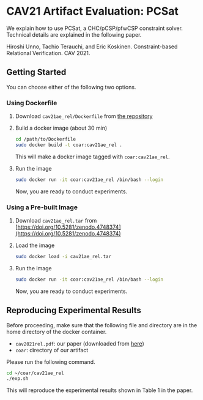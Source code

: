 # CAV21 Artifact Evaluation: PCSat

We explain how to use PCSat, a CHC/pCSP/pfwCSP constraint solver.
Technical details are explained in the following paper.

Hiroshi Unno, Tachio Terauchi, and Eric Koskinen. Constraint-based Relational Verification. CAV 2021.

## Getting Started

You can choose either of the following two options.

### Using Dockerfile

1. Download `cav21ae_rel/Dockerfile` from [the repository](https://github.com/hiroshi-unno/coar)

2. Build a docker image (about 30 min)
    
    ```bash
    cd /path/to/Dockerfile
    sudo docker build -t coar:cav21ae_rel .
    ```
    This will make a docker image tagged with `coar:cav21ae_rel`.

3. Run the image
    ```bash
    sudo docker run -it coar:cav21ae_rel /bin/bash --login
    ```
    Now, you are ready to conduct experiments.

### Using a Pre-built Image

1. Download `cav21ae_rel.tar` from [https://doi.org/10.5281/zenodo.4748374](https://doi.org/10.5281/zenodo.4748374)

2. Load the image
    ```bash
    sudo docker load -i cav21ae_rel.tar
    ```

3. Run the image
    ```bash
    sudo docker run -it coar:cav21ae_rel /bin/bash --login
    ```
    Now, you are ready to conduct experiments.

## Reproducing Experimental Results

Before proceeding, make sure that the following file and directory are in the home directory of the docker container.

- `cav2021rel.pdf`: our paper (downloaded from [here](https://www.cs.tsukuba.ac.jp/~uhiro/papers/cav2021rel.pdf))
- `coar`: directory of our artifact

Please run the following command.
```bash
cd ~/coar/cav21ae_rel
./exp.sh
```
This will reproduce the experimental results shown in Table 1 in the paper.
